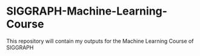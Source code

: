 # SIGGRAPH-Machine-Learning-Course
This repository will contain my outputs for the Machine Learning Course of SIGGRAPH
